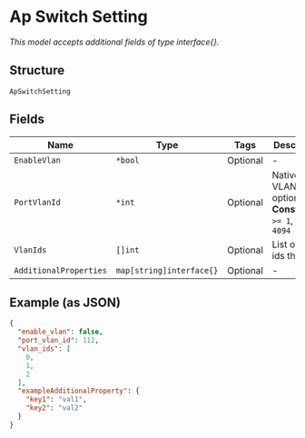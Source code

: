 
# Ap Switch Setting

*This model accepts additional fields of type interface{}.*

## Structure

`ApSwitchSetting`

## Fields

| Name | Type | Tags | Description |
|  --- | --- | --- | --- |
| `EnableVlan` | `*bool` | Optional | - |
| `PortVlanId` | `*int` | Optional | Native VLAN id, optional<br>**Constraints**: `>= 1`, `<= 4094` |
| `VlanIds` | `[]int` | Optional | List of VLAN ids this |
| `AdditionalProperties` | `map[string]interface{}` | Optional | - |

## Example (as JSON)

```json
{
  "enable_vlan": false,
  "port_vlan_id": 112,
  "vlan_ids": [
    0,
    1,
    2
  ],
  "exampleAdditionalProperty": {
    "key1": "val1",
    "key2": "val2"
  }
}
```

